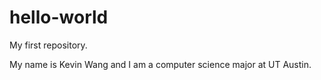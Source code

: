 # hello-world
My first repository.

My name is Kevin Wang and I am a computer science major at UT Austin.
